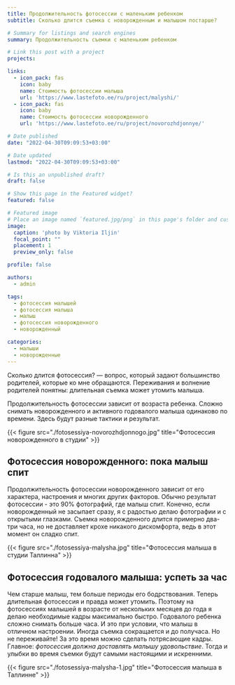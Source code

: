 ```yaml
---
title: Продолжительность фотосессии с маленьким ребенком
subtitle: Сколько длится съемка с новорожденным и малышом постарше?

# Summary for listings and search engines
summary: Продолжительность съемки с маленьким ребенком

# Link this post with a project
projects: 

links:
  - icon_pack: fas
    icon: baby
    name: Стоимость фотосессии малыша
    url: 'https://www.lastefoto.ee/ru/project/malyshi/'
  - icon_pack: fas
    icon: baby
    name: Стоимость фотосессии новорожденного
    url: 'https://www.lastefoto.ee/ru/project/novorozhdjonnye/'

# Date published
date: "2022-04-30T09:09:53+03:00"

# Date updated
lastmod: "2022-04-30T09:09:53+03:00"

# Is this an unpublished draft?
draft: false

# Show this page in the Featured widget?
featured: false

# Featured image
# Place an image named `featured.jpg/png` in this page's folder and customize its options here.
image:
  caption: 'photo by Viktoria Iljin'
  focal_point: ""
  placement: 1
  preview_only: false

profile: false

authors:
  - admin

tags:
  - фотосессия малышей
  - фотосессия малыша
  - малыш
  - фотосессия новорожденного
  - новорожденный

categories:
  - малыши
  - новорожденные
---
```

Сколько длится фотосессия? — вопрос, который задают большинство родителей, которые ко мне обращаются. Переживания и волнение родителей понятны: длительная съемка может утомить малыша.

Продолжительность фотосессии зависит от возраста ребенка. Сложно снимать новорожденного и активного годовалого малыша одинаково по времени. Здесь будут разные тактики и результат.

{{< figure src="./fotosessiya-novorozhdjonnogo.jpg" title="Фотосессия новорожденного в студии" >}}

## Фотосессия новорожденного: пока малыш спит

Продолжительность фотосессии новорожденного зависит от его характера, настроения и многих других факторов. Обычно результат фотосессии - это 90% фотографий, где малыш спит. Конечно, если новорожденный не засыпает сразу, я с радостью делаю фотографии и с открытыми глазками. 
Съемка новорожденного длится примерно два-три часа, но не доставляет крохе никакого дискомфорта, ведь в этот момент он сладко спит.

{{< figure src="./fotosessiya-malysha.jpg" title="Фотосессия малыша в студии Таллинна" >}}

## Фотосессия годовалого малыша: успеть за час

Чем старше малыш, тем больше периоды его бодрствования. Теперь длительная фотосессия и правда может утомить.
Поэтому на фотосессиях малышей в возрасте от нескольких месяцев до года я делаю необходимые кадры максимально быстро. Годовалого ребенка сложно снимать больше часа. И это при условии, что малыш в отличном настроении. Иногда съемка сокращается и до получаса.
Но не переживайте! За это время можно сделать потрясающие кадры. Главное: _фотосессия должна доставлять малышу удовольствие_. Тогда и улыбки во время съемки будут самыми настоящими и искренними.

{{< figure src="./fotosessiya-malysha-1.jpg" title="Фотосессия малыша в Таллинне" >}}